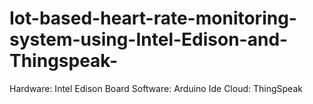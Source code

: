 # Iot-based-heart-rate-monitoring-system-using-Intel-Edison-and-Thingspeak-

Hardware: Intel Edison Board
Software: Arduino Ide
Cloud: ThingSpeak
